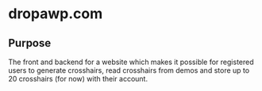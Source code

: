 # dropawp.com

## Purpose

The front and backend for a website which makes it possible for registered users to generate crosshairs, read crosshairs from demos and store up to 20 crosshairs (for now) with their account.
